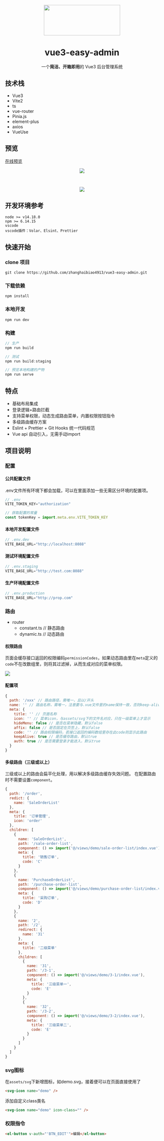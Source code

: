<p align="center">
  <img src="https://zhanghaibiao4913.github.io/vue3-easy-admin/assets/logo.29a35495.png" width="250" height="100" />
</p>

<h1 align="center">vue3-easy-admin</h1>

<p align="center">一个<b>简洁、开箱即用</b>的 Vue3 后台管理系统</p>

## 技术栈

* Vue3
* Vite2
* ts
* vue-router
* Pinia.js
* element-plus
* axios
* VueUse

## 预览
[在线预览](https://zhanghaibiao4913.github.io/vue3-easy-admin)

<p align="center">
  <img src="https://s2.loli.net/2022/01/05/G17mxrzQERXWID3.png" />
</p>
<br/>
<p align="center">
  <img src="https://s2.loli.net/2022/01/05/BHG5lfhpcOYZJ16.png" />
</p>

## 开发环境参考
```
node >= v14.18.0
npm >= 6.14.15
vscode
vscode插件：Volar、Elsint、Prettier
```

## 快速开始

### clone 项目
```
git clone https://github.com/zhanghaibiao4913/vue3-easy-admin.git
```

### 下载依赖
```
npm install
```

### 本地开发
```
npm run dev
```

### 构建
```javascript
// 生产
npm run build

// 测试
npm run build:staging

// 预览本地构建的产物
npm run serve
```

## 特点

- 基础布局集成
- 登录逻辑+路由拦截
- 支持菜单权限，动态生成路由菜单，内置权限按钮指令
- 多级路由缓存方案
- Eslint + Prettier + Git Hooks 统一代码规范
- Vue api 自动引入，无需手动import
## 项目说明

### 配置
#### 公共配置文件
.env文件所有环境下都会加载，可以在里面添加一些无需区分环境的配置项。
```javascript
// .env
VITE_TOKEN_KEY="authorization"
```

```javascript
// 获取配置的常量
const tokenKey = import.meta.env.VITE_TOKEN_KEY
```

#### 本地开发配置文件
```javascript
// .env.dev
VITE_BASE_URL="http://localhost:8088"
```

#### 测试环境配置文件
```javascript
// .env.staging
VITE_BASE_URL="http://test.com:8088"
```

#### 生产环境配置文件
```javascript
// .env.production
VITE_BASE_URL="http://prop.com"
```

### 路由

- router
  - constant.ts // 静态路由
  - dynamic.ts // 动态路由

#### 权限路由
页面会缓存接口返回的权限编码`permissionCodes`，如果动态路由里在`meta`定义的`code`不在改数组里，则将其过滤掉，从而生成对应的菜单权限。

![](https://s2.loli.net/2022/01/05/TrzEm41IFqiAjDS.png)

#### 配置项
```javascript
{
  path: '/xxx' // 路由路径，需唯一，且以/开头
  name: '' // 路由名称，需唯一，注意要与.vue文件里的name保持一致，否则keep-alive会不生效
  meta: {
    title: '' // 页面名称
    icon: '' // 菜单icon，与assets/svg下的文件名对应，只在一级菜单上才显示
    hideMenu: false // 是否在菜单隐藏，默认false
    affix: false // 是否固定在页签上，默认false
    code: '' // 路由权限编码，若接口返回的编码数组里存在此code则显示此路由
    keepAlive: true // 是否缓存路由，默认true
    auth: true // 是否需要登录才能进入，默认true
  }
}
```

#### 多级路由（三级或以上）
三级或以上的路由会扁平化处理，用以解决多级路由缓存失效问题。
在配置路由时不需要设置`component`。
```javascript
{
  path: '/order',
  redict: {
    name: 'SaleOrderList'
  },
  meta: {
    title: '订单管理',
    icon: 'order'
  },
  children: [
    {
      name: 'SaleOrderList',
      path: '/sale-order-list',
      component: () => import('@/views/demo/sale-order-list/index.vue'),
      meta: {
        title: '销售订单',
        code: 'C'
      }
    },
    {
      name: 'PurchaseOrderList',
      path: '/purchase-order-list',
      component: () => import('@/views/demo/purchase-order-list/index.vue'),
      meta: {
        title: '采购订单',
        code: 'D'
      }
    },
    {
      name: '2',
      path: '/2',
      redirect: {
        name: '31'
      },
      meta: {
        title: '二级菜单'
      },
      children: [
        {
          name: '31',
          path: '/3-1',
          component: () => import('@/views/demo/3-1/index.vue'),
          meta: {
            title: '三级菜单一',
            code: 'E'
          }
        },
        {
          name: '32',
          path: '/3-2',
          component: () => import('@/views/demo/3-2/index.vue'),
          meta: {
            title: '三级菜单二',
            code: 'E'
          }
        }
      ]
    }
  ]
}
```

### svg图标
在`assets/svg`下新增图标，如demo.svg，接着便可以在页面直接使用了
```html
<svg-icon name="demo" />
```
添加自定义class类名
```html
<svg-icon name="demo" icon-class="" />
```

### 权限指令
```html
<el-button v-auth="'BTN_EDIT'">编辑</el-button>
```
